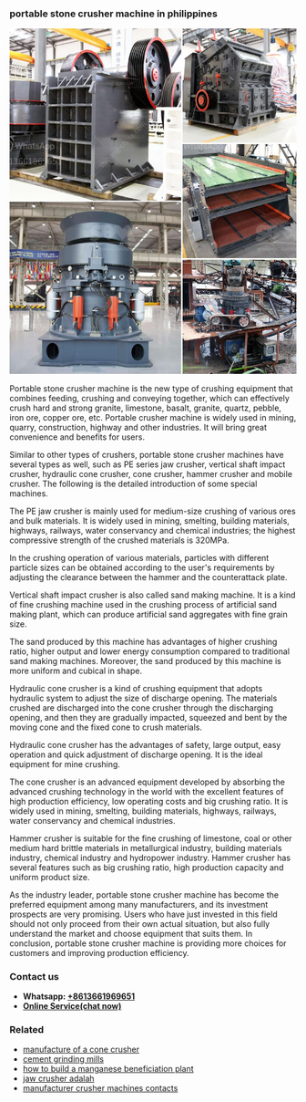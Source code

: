 <h3>portable stone crusher machine in philippines</h3><img src='1706773492.jpg' alt=''><p>Portable stone crusher machine is the new type of crushing equipment that combines feeding, crushing and conveying together, which can effectively crush hard and strong granite, limestone, basalt, granite, quartz, pebble, iron ore, copper ore, etc. Portable crusher machine is widely used in mining, quarry, construction, highway and other industries. It will bring great convenience and benefits for users.</p><p>Similar to other types of crushers, portable stone crusher machines have several types as well, such as PE series jaw crusher, vertical shaft impact crusher, hydraulic cone crusher, cone crusher, hammer crusher and mobile crusher. The following is the detailed introduction of some special machines.</p><p>The PE jaw crusher is mainly used for medium-size crushing of various ores and bulk materials. It is widely used in mining, smelting, building materials, highways, railways, water conservancy and chemical industries; the highest compressive strength of the crushed materials is 320MPa.</p><p>In the crushing operation of various materials, particles with different particle sizes can be obtained according to the user's requirements by adjusting the clearance between the hammer and the counterattack plate.</p><p>Vertical shaft impact crusher is also called sand making machine. It is a kind of fine crushing machine used in the crushing process of artificial sand making plant, which can produce artificial sand aggregates with fine grain size.</p><p>The sand produced by this machine has advantages of higher crushing ratio, higher output and lower energy consumption compared to traditional sand making machines. Moreover, the sand produced by this machine is more uniform and cubical in shape.</p><p>Hydraulic cone crusher is a kind of crushing equipment that adopts hydraulic system to adjust the size of discharge opening. The materials crushed are discharged into the cone crusher through the discharging opening, and then they are gradually impacted, squeezed and bent by the moving cone and the fixed cone to crush materials.</p><p>Hydraulic cone crusher has the advantages of safety, large output, easy operation and quick adjustment of discharge opening. It is the ideal equipment for mine crushing.</p><p>The cone crusher is an advanced equipment developed by absorbing the advanced crushing technology in the world with the excellent features of high production efficiency, low operating costs and big crushing ratio. It is widely used in mining, smelting, building materials, highways, railways, water conservancy and chemical industries.</p><p>Hammer crusher is suitable for the fine crushing of limestone, coal or other medium hard brittle materials in metallurgical industry, building materials industry, chemical industry and hydropower industry. Hammer crusher has several features such as big crushing ratio, high production capacity and uniform product size.</p><p>As the industry leader, portable stone crusher machine has become the preferred equipment among many manufacturers, and its investment prospects are very promising. Users who have just invested in this field should not only proceed from their own actual situation, but also fully understand the market and choose equipment that suits them. In conclusion, portable stone crusher machine is providing more choices for customers and improving production efficiency.</p><h3>Contact us</h3><ul><li><strong>Whatsapp:&nbsp;<a href="https://wa.me/8613661969651">+8613661969651</a></strong></li><li><a href="https://swt.shibang-china.com/?git&amp;zhl&amp;portable stone crusher machine in philippines"><strong>Online Service(chat now)</strong></a></li></ul><h3>Related</h3><ul><li><a href='manufacture of a cone crusher.md'>manufacture of a cone crusher</a></li><li><a href='cement grinding mills.md'>cement grinding mills</a></li><li><a href='how to build a manganese beneficiation plant.md'>how to build a manganese beneficiation plant</a></li><li><a href='jaw crusher adalah.md'>jaw crusher adalah</a></li><li><a href='manufacturer crusher machines contacts.md'>manufacturer crusher machines contacts</a></li></ul>